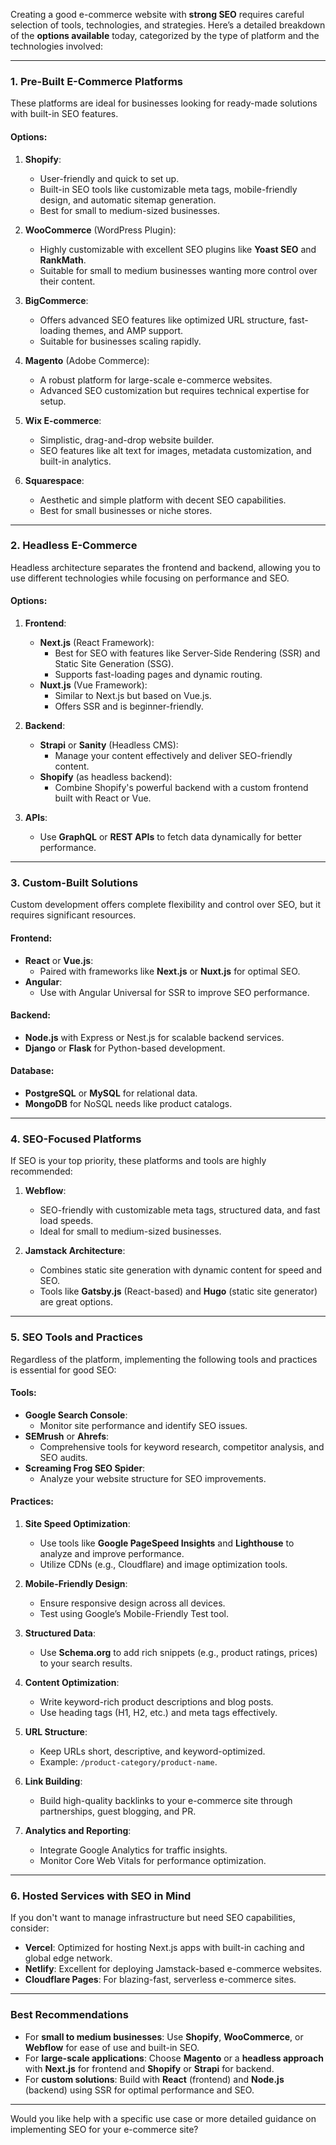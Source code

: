 Creating a good e-commerce website with **strong SEO** requires careful selection of tools, technologies, and strategies. Here’s a detailed breakdown of the **options available** today, categorized by the type of platform and the technologies involved:

---

### **1. Pre-Built E-Commerce Platforms**

These platforms are ideal for businesses looking for ready-made solutions with built-in SEO features.

#### **Options**:
1. **Shopify**:
   - User-friendly and quick to set up.
   - Built-in SEO tools like customizable meta tags, mobile-friendly design, and automatic sitemap generation.
   - Best for small to medium-sized businesses.
   
2. **WooCommerce** (WordPress Plugin):
   - Highly customizable with excellent SEO plugins like **Yoast SEO** and **RankMath**.
   - Suitable for small to medium businesses wanting more control over their content.
   
3. **BigCommerce**:
   - Offers advanced SEO features like optimized URL structure, fast-loading themes, and AMP support.
   - Suitable for businesses scaling rapidly.

4. **Magento** (Adobe Commerce):
   - A robust platform for large-scale e-commerce websites.
   - Advanced SEO customization but requires technical expertise for setup.

5. **Wix E-commerce**:
   - Simplistic, drag-and-drop website builder.
   - SEO features like alt text for images, metadata customization, and built-in analytics.

6. **Squarespace**:
   - Aesthetic and simple platform with decent SEO capabilities.
   - Best for small businesses or niche stores.

---

### **2. Headless E-Commerce**

Headless architecture separates the frontend and backend, allowing you to use different technologies while focusing on performance and SEO.

#### **Options**:
1. **Frontend**:
   - **Next.js** (React Framework):
     - Best for SEO with features like Server-Side Rendering (SSR) and Static Site Generation (SSG).
     - Supports fast-loading pages and dynamic routing.
   - **Nuxt.js** (Vue Framework):
     - Similar to Next.js but based on Vue.js.
     - Offers SSR and is beginner-friendly.

2. **Backend**:
   - **Strapi** or **Sanity** (Headless CMS):
     - Manage your content effectively and deliver SEO-friendly content.
   - **Shopify** (as headless backend):
     - Combine Shopify's powerful backend with a custom frontend built with React or Vue.

3. **APIs**:
   - Use **GraphQL** or **REST APIs** to fetch data dynamically for better performance.

---

### **3. Custom-Built Solutions**

Custom development offers complete flexibility and control over SEO, but it requires significant resources.

#### **Frontend**:
- **React** or **Vue.js**:
  - Paired with frameworks like **Next.js** or **Nuxt.js** for optimal SEO.
- **Angular**:
  - Use with Angular Universal for SSR to improve SEO performance.
  
#### **Backend**:
- **Node.js** with Express or Nest.js for scalable backend services.
- **Django** or **Flask** for Python-based development.

#### **Database**:
- **PostgreSQL** or **MySQL** for relational data.
- **MongoDB** for NoSQL needs like product catalogs.

---

### **4. SEO-Focused Platforms**

If SEO is your top priority, these platforms and tools are highly recommended:

1. **Webflow**:
   - SEO-friendly with customizable meta tags, structured data, and fast load speeds.
   - Ideal for small to medium-sized businesses.

2. **Jamstack Architecture**:
   - Combines static site generation with dynamic content for speed and SEO.
   - Tools like **Gatsby.js** (React-based) and **Hugo** (static site generator) are great options.

---

### **5. SEO Tools and Practices**

Regardless of the platform, implementing the following tools and practices is essential for good SEO:

#### **Tools**:
- **Google Search Console**:
  - Monitor site performance and identify SEO issues.
- **SEMrush** or **Ahrefs**:
  - Comprehensive tools for keyword research, competitor analysis, and SEO audits.
- **Screaming Frog SEO Spider**:
  - Analyze your website structure for SEO improvements.

#### **Practices**:
1. **Site Speed Optimization**:
   - Use tools like **Google PageSpeed Insights** and **Lighthouse** to analyze and improve performance.
   - Utilize CDNs (e.g., Cloudflare) and image optimization tools.

2. **Mobile-Friendly Design**:
   - Ensure responsive design across all devices.
   - Test using Google’s Mobile-Friendly Test tool.

3. **Structured Data**:
   - Use **Schema.org** to add rich snippets (e.g., product ratings, prices) to your search results.

4. **Content Optimization**:
   - Write keyword-rich product descriptions and blog posts.
   - Use heading tags (H1, H2, etc.) and meta tags effectively.

5. **URL Structure**:
   - Keep URLs short, descriptive, and keyword-optimized.
   - Example: `/product-category/product-name`.

6. **Link Building**:
   - Build high-quality backlinks to your e-commerce site through partnerships, guest blogging, and PR.

7. **Analytics and Reporting**:
   - Integrate Google Analytics for traffic insights.
   - Monitor Core Web Vitals for performance optimization.

---

### **6. Hosted Services with SEO in Mind**

If you don't want to manage infrastructure but need SEO capabilities, consider:
- **Vercel**: Optimized for hosting Next.js apps with built-in caching and global edge network.
- **Netlify**: Excellent for deploying Jamstack-based e-commerce websites.
- **Cloudflare Pages**: For blazing-fast, serverless e-commerce sites.

---

### **Best Recommendations**

- For **small to medium businesses**: Use **Shopify**, **WooCommerce**, or **Webflow** for ease of use and built-in SEO.
- For **large-scale applications**: Choose **Magento** or a **headless approach** with **Next.js** for frontend and **Shopify** or **Strapi** for backend.
- For **custom solutions**: Build with **React** (frontend) and **Node.js** (backend) using SSR for optimal performance and SEO.

---

Would you like help with a specific use case or more detailed guidance on implementing SEO for your e-commerce site?